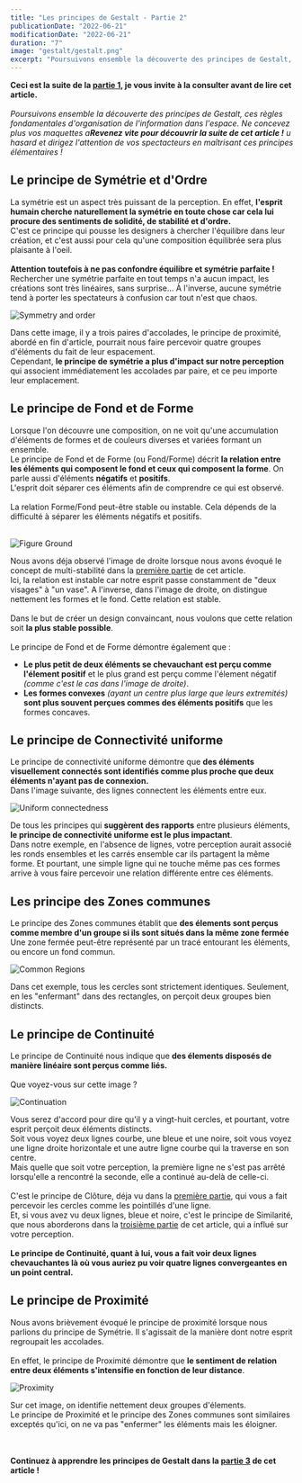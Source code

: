 ```yaml
---
title: "Les principes de Gestalt - Partie 2"
publicationDate: "2022-06-21"
modificationDate: "2022-06-21"
duration: "7"
image: "gestalt/gestalt.png"
excerpt: "Poursuivons ensemble la découverte des principes de Gestalt, ces règles fondamentales d'organisation de l'information dans l'espace. Ne concevez plus vos maquettes au hasard et dirigez l'attention de vos spectacteurs en maîtrisant ces principes élémentaires !"
---
```


**Ceci est la suite de la [partie 1](/blog/les-principes-de-gestalt-partie-1-3), je vous invite à la consulter avant de lire cet article.**<br/>
<br/>
*Poursuivons ensemble la découverte des principes de Gestalt, ces règles fondamentales d'organisation de l'information dans l'espace. Ne concevez plus vos maquettes a**Revenez vite pour découvrir la suite de cet article !**
u hasard et dirigez l'attention de vos spectacteurs en maîtrisant ces principes élémentaires !*

## Le principe de Symétrie et d'Ordre
La symétrie est un aspect très puissant de la perception. En effet, **l'esprit humain cherche naturellement la symétrie en toute chose car cela lui procure des sentiments de solidité, de stabilité et d'ordre.**<br/>
C'est ce principe qui pousse les designers à chercher l'équilibre dans leur création, et c'est aussi pour cela qu'une composition équilibrée sera plus plaisante à l'oeil.<br/>
<br/>
**Attention toutefois à ne pas confondre équilibre et symétrie parfaite !**<br/>
Rechercher une symétrie parfaite en tout temps n'a aucun impact, les créations sont très linéaires, sans surprise... À l'inverse, aucune symétrie tend à porter les spectateurs à confusion car tout n'est que chaos. 
<br/>

![Symmetry and order](/images/blog/gestalt/symmetry.png)

Dans cette image, il y a trois paires d'accolades, le principe de proximité, abordé en fin d'article, pourrait nous faire percevoir quatre groupes d'éléments du fait de leur espacement.<br/>
Cependant, **le principe de symétrie a plus d'impact sur notre perception** qui associent immédiatement les accolades par paire, et ce peu importe leur emplacement.

## Le principe de Fond et de Forme
Lorsque l'on découvre une composition, on ne voit qu'une accumulation d'éléments de formes et de couleurs diverses et variées formant un ensemble.<br/>
Le principe de Fond et de Forme (ou Fond/Forme) décrit **la relation entre les éléments qui composent le fond et ceux qui composent la forme**. On parle aussi d'éléments **négatifs** et **positifs**.<br/>
L'esprit doit séparer ces éléments afin de comprendre ce qui est observé.<br/>
<br/>
La relation Forme/Fond peut-être stable ou instable. Cela dépends de la difficulté à séparer les éléments négatifs et positifs.<br/>
<br/>

![Figure Ground](/images/blog/gestalt/figure-ground.png)
<br/>

Nous avons déja observé l'image de droite lorsque nous avons évoqué le concept de multi-stabilité dans la [première partie](/blog/les-principes-de-gestalt-partie-1-3) de cet article.<br/>
Ici, la relation est instable car notre esprit passe constamment de "deux visages" à "un vase". A l'inverse, dans l'image de droite, on distingue nettement les formes et le fond. Cette relation est stable.<br/>
<br/>
Dans le but de créer un design convaincant, nous voulons que cette relation soit **la plus stable possible**.<br/>
<br/>
Le principe de Fond et de Forme démontre également que :
- **Le plus petit de deux éléments se chevauchant est perçu comme l'élement positif** et le plus grand est perçu comme l'élement négatif *(comme c'est le cas dans l'image de droite)*.
- **Les formes convexes** *(ayant un centre plus large que leurs extremités)* **sont plus souvent perçues commes des éléments positifs** que les formes concaves. 


## Le principe de Connectivité uniforme
Le principe de connectivité uniforme démontre que **des éléments visuellement connectés sont identifiés comme plus proche que deux éléments n'ayant pas de connexion.**<br/>
Dans l'image suivante, des lignes connectent les éléments entre eux.<br/>

![Uniform connectedness](/images/blog/gestalt/uniform-connectedness.png)
<br/>

De tous les principes qui **suggèrent des rapports** entre plusieurs éléments, **le principe de connectivité uniforme est le plus impactant**.<br/>
Dans notre exemple, en l'absence de lignes, votre perception aurait associé les ronds ensembles et les carrés ensemble car ils partagent la même forme. Et pourtant, une simple ligne qui ne touche même pas ces formes arrive à vous faire percevoir une relation différente entre ces éléments.

## Les principe des Zones communes
Le principe des Zones communes établit que **des élements sont perçus comme membre d'un groupe si ils sont situés dans la même zone fermée**<br/>
Une zone fermée peut-être représenté par un tracé entourant les éléments, ou encore un fond commun.
<br/>

![Common Regions](/images/blog/gestalt/common-regions.png)

Dans cet exemple, tous les cercles sont strictement identiques. Seulement, en les "enfermant" dans des rectangles, on perçoit deux groupes bien distincts.<br/>

## Le principe de Continuité
Le principe de Continuité nous indique que **des élements disposés de manière linéaire sont perçus comme liés.**<br/>
<br/>
Que voyez-vous sur cette image ?<br/>

![Continuation](/images/blog/gestalt/continuation.png)
<br/>

Vous serez d'accord pour dire qu'il y a vingt-huit cercles, et pourtant, votre esprit perçoit deux éléments distincts.<br/>
Soit vous voyez deux lignes courbe, une bleue et une noire, soit vous voyez une ligne droite horizontale et une autre ligne courbe qui la traverse en son centre.<br/>
Mais quelle que soit votre perception, la première ligne ne s'est pas arrêté lorsqu'elle a rencontré la seconde, elle a continué au-delà de celle-ci.<br/>
<br/>
C'est le principe de Clôture, déja vu dans la [première partie](/blog/les-principes-de-gestalt-partie-1-3), qui vous a fait percevoir les cercles comme les pointillés d'une ligne.<br/>
Et, si vous avez vu deux lignes, bleue et noire, c'est le principe de Similarité, que nous aborderons dans la [troisième partie](/blog/les-principes-de-gestalt-partie-3-3) de cet article, qui a influé sur votre perception.<br/>
<br/>
**Le principe de Continuité, quant à lui, vous a fait voir deux lignes chevauchantes là où vous auriez pu voir quatre lignes convergeantes en un point central.**

## Le principe de Proximité
Nous avons brièvement évoqué le principe de proximité lorsque nous parlions du principe de Symétrie. Il s'agissait de la manière dont notre esprit regroupait les accolades.<br/>
<br/>
En effet, le principe de Proximité démontre que **le sentiment de relation entre deux éléments s'intensifie en fonction de leur distance**.

![Proximity](/images/blog/gestalt/proximity.png)
<br/>

Sur cet image, on identifie nettement deux groupes d'élements.<br/>
Le principe de Proximité et le principe des Zones communes sont similaires exceptés qu'ici, on ne va pas "enfermer" les éléments mais les éloigner.

<br/><br/>
**Continuez à apprendre les principes de Gestalt dans la [partie 3](/blog/les-principes-de-gestalt-partie-3-3) de cet article !**
